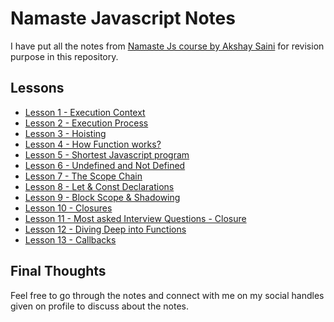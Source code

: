 # Namaste Javascript Notes

I have put all the notes from [Namaste Js course by Akshay Saini](https://courses.namastedev.com/learn/home/Namaste-JavaScript/) for revision purpose in this repository.

## Lessons

- [Lesson 1 - Execution Context](Lesson1.md)
- [Lesson 2 - Execution Process](Lesson2.md)
- [Lesson 3 - Hoisting](Lesson3.md)
- [Lesson 4 - How Function works?](Lesson4.md)
- [Lesson 5 - Shortest Javascript program](Lesson5.md)
- [Lesson 6 - Undefined and Not Defined](Lesson6.md)
- [Lesson 7 - The Scope Chain](Lesson7.md)
- [Lesson 8 - Let & Const Declarations](Lesson8.md)
- [Lesson 9 - Block Scope & Shadowing](Lesson9.md)
- [Lesson 10 - Closures](Lesson10.md)
- [Lesson 11 - Most asked Interview Questions - Closure](Lesson11.md)
- [Lesson 12 - Diving Deep into Functions](Lesson12.md)
- [Lesson 13 - Callbacks](Lesson13.md)


## Final Thoughts

Feel free to go through the notes and connect with me on my social handles given on profile to discuss about the notes.